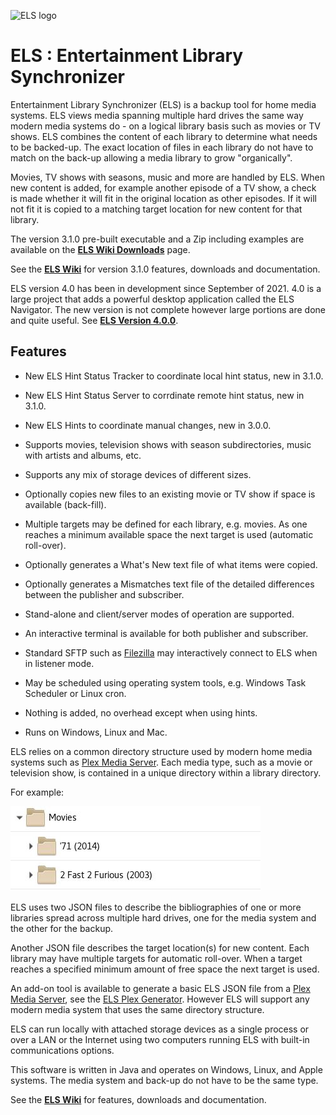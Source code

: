 ![ELS logo](https://github.com/GrokSoft/ELS/blob/master/artifacts/images/els-logo-98px.png)

# ELS : Entertainment Library Synchronizer

Entertainment Library Synchronizer (ELS) is a backup tool for home
media systems. ELS views media spanning multiple hard drives the same
way modern media systems do - on a logical library basis such as movies
or TV shows. ELS combines the content of each library to determine what
needs to be backed-up. The exact location of files in each library do not
have to match on the back-up allowing a media library to grow "organically".

Movies, TV shows with seasons, music and more are handled by ELS. When
new content is added, for example another episode of a TV show, a check
is made whether it will fit in the original location as other episodes.
If it will not fit it is copied to a matching target location for new
content for that library.

The version 3.1.0 pre-built executable and a Zip including examples are available
on the **[ELS Wiki Downloads](https://github.com/GrokSoft/ELS/wiki/Downloads)** page.

See the **[ELS Wiki](https://github.com/GrokSoft/ELS/wiki)** for version 3.1.0
features, downloads and documentation.

ELS version 4.0 has been in development since September of 2021. 4.0 is a large
project that adds a powerful desktop application called the ELS Navigator. The
new version is not complete however large portions are done and quite useful.
See **[ELS Version 4.0.0](https://github.com/GrokSoft/ELS/tree/Version-4.0.0)**.

## Features

 * New ELS Hint Status Tracker to coordinate local hint status, new in 3.1.0.
 * New ELS Hint Status Server to corrdinate remote hint status, new in 3.1.0.
 * New ELS Hints to coordinate manual changes, new in 3.0.0.

 * Supports movies, television shows with season subdirectories, 
   music with artists and albums, etc.
 * Supports any mix of storage devices of different sizes.
 * Optionally copies new files to an existing movie or TV show if space is 
   available (back-fill).
 * Multiple targets may be defined for each library, e.g. movies. As 
   one reaches a minimum available space the next target is used (automatic roll-over).
 * Optionally generates a What's New text file of what items were copied.
 * Optionally generates a Mismatches text file of the detailed differences between the publisher and subscriber.
 * Stand-alone and client/server modes of operation are supported.
 * An interactive terminal is available for both publisher and subscriber.
 * Standard SFTP such as [Filezilla](https://filezilla-project.org/) may interactively connect to ELS when in listener mode.
 * May be scheduled using operating system tools, e.g. Windows Task Scheduler or Linux cron.
 * Nothing is added, no overhead except when using hints.
 * Runs on Windows, Linux and Mac.

ELS relies on a common directory structure used by modern home media
systems such as [Plex Media Server](https://plex.tv). Each media type,
such as a movie or television show, is contained in a unique directory
within a library directory.

For example:

![library directory structure](artifacts/images/library-directory.jpg "Library directory")

ELS uses two JSON files to describe the bibliographies of one or more
libraries spread across multiple hard drives, one for the media system
and the other for the backup.

Another JSON file describes the target location(s) for new content. Each
library may have multiple targets for automatic roll-over. When a target
reaches a specified minimum amount of free space the next target is
used.

An add-on tool is available to generate a basic ELS JSON file from a
[Plex Media Server](https://www.plex.tv), see the [ELS Plex
Generator](https://github.com/GrokSoft/ELS-Plex-Generator). However ELS
will support any modern media system that uses the same directory structure.

ELS can run locally with attached storage devices as a single process or
over a LAN or the Internet using two computers running ELS with built-in
communications options.

This software is written in Java and operates on Windows, Linux, and
Apple systems. The media system and back-up do not have to be the same
type.

See the **[ELS Wiki](https://github.com/GrokSoft/ELS/wiki)** for
features, downloads and documentation.
